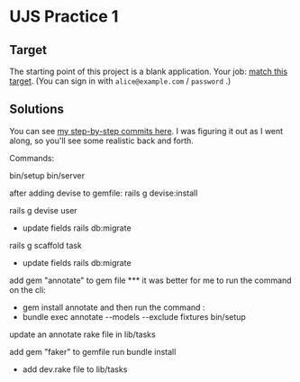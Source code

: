 # UJS Practice 1

## Target

The starting point of this project is a blank application. Your job: [match this target](https://ujs-practice-1.matchthetarget.com/users/sign_in). (You can sign in with `alice@example.com` / `password` .)

## Solutions

You can see [my step-by-step commits here](https://github.com/appdev-projects/ujs-practice-1/commits/rb-solution). I was figuring it out as I went along, so you'll see some realistic back and forth.



Commands:

bin/setup
bin/server

after adding devise to gemfile:
  rails g devise:install

rails g devise user
  - update fields
rails db:migrate

rails g scaffold task
  - update fields
rails db:migrate

add gem "annotate" to gem file
*** it was better for me to run the command on the cli: 
 - gem install annotate
 and then run the command : 
 - bundle exec annotate --models --exclude fixtures
bin/setup

update an annotate rake file in lib/tasks

add gem "faker" to gemfile
run bundle install
  - add dev.rake file to lib/tasks

